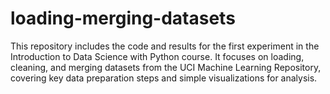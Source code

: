 # loading-merging-datasets
This repository includes the code and results for the first experiment in the Introduction to Data Science with Python course. It focuses on loading, cleaning, and merging datasets from the UCI Machine Learning Repository, covering key data preparation steps and simple visualizations for analysis.
